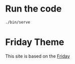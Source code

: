 # Run the code
```
./bin/serve
```

# Friday Theme
This site is based on the [Friday](https://github.com/sfreytag/friday-theme)

